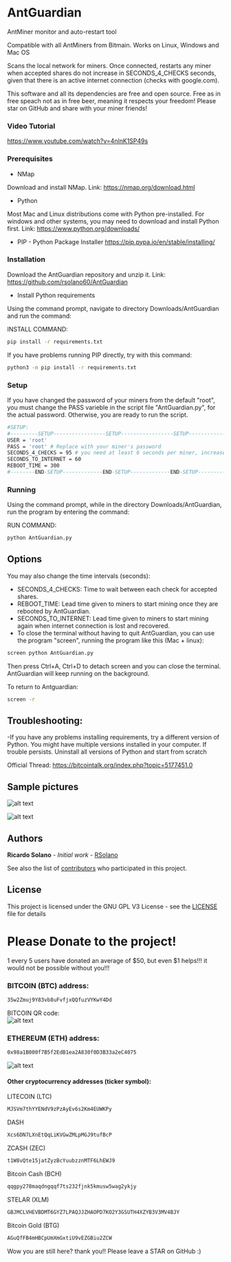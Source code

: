 # AntGuardian

AntMiner monitor and auto-restart tool

Compatible with all AntMiners from Bitmain. Works on Linux, Windows and Mac OS

Scans the local network for miners. Once connected, restarts any miner when accepted shares do not increase in SECONDS_4_CHECKS seconds, given that there is an active internet connection (checks with google.com).

This software and all its dependencies are free and open source. Free as in free speach not as in free beer, meaning it respects your freedom! Please star on GitHub and share with your miner friends!

### Video Tutorial
https://www.youtube.com/watch?v=4nlnK1SP49s

### Prerequisites

* NMap

Download and install NMap. Link:
https://nmap.org/download.html

* Python

Most Mac and Linux distributions come with Python pre-installed. For windows and other systems, you may need to download and install Python first. Link:
https://www.python.org/downloads/

* PIP - Python Package Installer
https://pip.pypa.io/en/stable/installing/

### Installation

Download the AntGuardian repository and unzip it. Link:
https://github.com/rsolano60/AntGuardian

* Install Python requirements

Using the command prompt, navigate to directory Downloads/AntGuardian and run the command:


INSTALL COMMAND:
```sh
pip install -r requirements.txt
```
If you have problems running PIP directly, try with this command:
```sh
python3 -m pip install -r requirements.txt 
```

### Setup

If you have changed the password of your miners from the default "root", you must change the PASS varieble in the script file "AntGuardian.py", for the actual password. Otherwise, you are ready to run the script.

```sh
#SETUP:
#---------SETUP-----------------SETUP-----------------SETUP-----------------SETUP-----------------SETUP-------
USER = 'root'
PASS = 'root' # Replace with your miner's password
SECONDS_4_CHECKS = 95 # you need at least 6 seconds per miner, increase this number if monitoring 16 miners or more
SECONDS_TO_INTERNET = 60
REBOOT_TIME = 300
#--------END-SETUP-------------END-SETUP-------------END-SETUP-------------END-SETUP-------------END-SETUP----
```

### Running
Using the command prompt, while in the directory Downloads/AntGuardian, run the program by entering the command:

RUN COMMAND: 
```sh 
python AntGuardian.py
```

## Options
You may also change the time intervals (seconds): <br />

* SECONDS_4_CHECKS: 
Time to wait between each check for accepted shares. <br />
* REBOOT_TIME: 
Lead time given to miners to start mining once they are rebooted by AntGuardian. <br />
* SECONDS_TO_INTERNET: 
Lead time given to miners to start mining again when internet connection is lost and recovered. <br />
* To close the terminal without having to quit AntGuardian, you can use the program "screen", running the program like this (Mac + linux):
```sh
screen python AntGuardian.py
```
Then press Ctrl+A, Ctrl+D to detach screen and you can close the terminal. AntGuardian will keep running on the background.

To return to Antguardian:
```sh
screen -r
```
## Troubleshooting:
-If you have any problems installing requirements, try a different version of Python. You might have multiple versions installed in your computer. If trouble persists. Uninstall all versions of Python and start from scratch 

Official Thread:
https://bitcointalk.org/index.php?topic=5177451.0

## Sample pictures

![alt text](https://raw.githubusercontent.com/rsolano60/Examples/master/init.jpeg)

![alt text](https://raw.githubusercontent.com/rsolano60/Examples/master/work.jpeg)

## Authors

**Ricardo Solano** - *Initial work* - [RSolano](https://github.com/rsolano60)

See also the list of [contributors](https://github.com/rsolano60/AntGuardian/graphs/contributors) who participated in this project.

## License

This project is licensed under the GNU GPL V3 License - see the [LICENSE](LICENSE) file for details

# Please Donate to the project!
1 every 5 users have donated an average of $50, but even $1 helps!!! it would not be possible without you!!! <br />
### BITCOIN (BTC) address:
```sh
35w2Zmuj9Y83vb8uFvfjxQQfuzVYKwY4Dd
```
BITCOIN QR code:  <br />
![alt text](https://blockchain.info/qr?data=35w2Zmuj9Y83vb8uFvfjxQQfuzVYKwY4Dd&size=200)

### ETHEREUM (ETH) address:
```sh
0x98a1B000f7B5f2EdB1ea2A830f0D3B33a2eC4075
```

![alt text](https://raw.githubusercontent.com/rsolano60/Examples/master/AntGuardian%201ogo-A4.jpg)


#### Other cryptocurrency addresses (ticker symbol):
LITECOIN (LTC) <br />
```sh
MJSVm7thYYENdV9zPzAyEv6s2Km4EUWKPy
```
DASH <br />
```sh
Xcs6DN7LXnEtQqLiKVGwZMLpMGJ9tufBcP
```
ZCASH (ZEC)<br />
```sh
t1W8vQte15jatZyzBcYuubzznMTF6LhEWJ9
```
Bitcoin Cash (BCH) <br />
```sh
qqgpy278maqdngqqf7ts232fjnk5kmusw5wag2ykjy
```
STELAR (XLM) <br />
```sh
GBJMCLVHEVBDMT6GYZ7LPAQJJZHAOPD7KO2Y3GSUTH4XZYB3V3MV4BJY
```
Bitcoin Gold (BTG) <br />
```sh
AGuQfFB4mHBCpUmXmGxtiU9vEZGBiu2ZCW
```

Wow you are still here? thank you!! Please leave a STAR on GitHub :)

